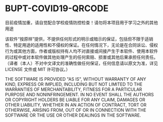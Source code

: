 # BUPT-COVID19-QRCODE

目前疫情加重，请自觉配合学校疫情防控检查！请勿将本项目用于学习之外的其他用途

该软件“按原样”提供，不提供任何形式的明示或暗示的保证，包括但不限于适销性、特定用途的适用性和不侵权的保证。在任何情况下，无论是在合同诉讼、侵权行为或其他方面，作者或版权持有人均不对直接或间接产生于本软件、使用本软件的过程中或对本软件做其他处理产生的任何索赔、损害或其他后果承担任何责任。（译者（本人）不对中文译文的准确性做任何保证，任何信息请以原文为准，详见 LICENSE 文件或 MIT 许可协议。）

THE SOFTWARE IS PROVIDED "AS IS", WITHOUT WARRANTY OF ANY KIND, EXPRESS OR IMPLIED, INCLUDING BUT NOT LIMITED TO THE WARRANTIES OF MERCHANTABILITY, FITNESS FOR A PARTICULAR PURPOSE AND NONINFRINGEMENT. IN NO EVENT SHALL THE AUTHORS OR COPYRIGHT HOLDERS BE LIABLE FOR ANY CLAIM, DAMAGES OR OTHER LIABILITY, WHETHER IN AN ACTION OF CONTRACT, TORT OR OTHERWISE, ARISING FROM, OUT OF OR IN CONNECTION WITH THE SOFTWARE OR THE USE OR OTHER DEALINGS IN THE SOFTWARE.

